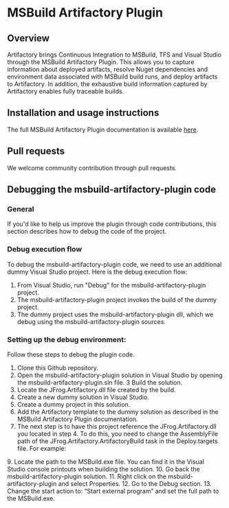 # MSBuild Artifactory Plugin

## Overview
Artifactory brings Continuous Integration to MSBuild, TFS and Visual Studio through the MSBuild Artifactory Plugin. This allows you to capture information about deployed artifacts, resolve Nuget dependencies and environment data associated with MSBuild build runs, and deploy artifacts to Artifactory. In addition, the exhaustive build information captured by Artifactory enables fully traceable builds.

## Installation and usage instructions
The full MSBuild Artifactory Plugin documentation is available [here](https://www.jfrog.com/confluence/display/RTF/MSBuild+Artifactory+Plugin).

## Pull requests
We welcome community contribution through pull requests.

## Debugging the msbuild-artifactory-plugin code
### General
If you'd like to help us improve the plugin through code contributions, this section describes how to debug the code of the  project.

### Debug execution flow
To debug the msbuild-artifactory-plugin code, we need to use an additional dummy Visual Studio project.
Here is the debug execution flow:

1. From Visual Studio, run "Debug" for the msbuild-artifactory-plugin project.
2. The msbuild-artifactory-plugin project invokes the build of the dummy project.
3. The dummy project uses the msbuild-artifactory-plugin dll, which we debug using the msbuild-artifactory-plugin sources.

### Setting up the debug environment:
Follow these steps to debug the plugin code.

1. Clone this Github repository.
2. Open the msbuild-artifactory-plugin solution in Visual Studio by opening the msbuild-artifactory-plugin.sln file.
3  Build the solution.
4. Locate the JFrog.Artifactory.dll file created by the build.
5. Create a new dummy solution in Visual Studio.
6. Create a dummy project in this solution.
7. Add the Artifactory template to the dummy solution as described in the MSBuild Artifactory Plugin documentation.
8. The next step is to have this project reference the JFrog.Artifactory.dll you located in step 4. To do this, you need to change the AssemblyFile path of the JFrog.Artifactory.ArtifactoryBuild task in the Deploy.targets file. 
For example:
<UsingTask TaskName="JFrog.Artifactory.ArtifactoryBuild" AssemblyFile="%MS_Build_Project_Path%\msbuild-artifactory-plugin\lib\JFrog.Artifactory.dll" />
9. Locate the path to the MSBuild.exe file. You can find it in the Visual Studio console printouts when building the solution.
10. Go back the msbuild-artifactory-plugin solution.
11. Right click on the msbuild-artifactory-plugin and select Properties.
12. Go to the Debug section.
13. Change the start action to: “Start external program” and set the full path to the MSBuild.exe.


